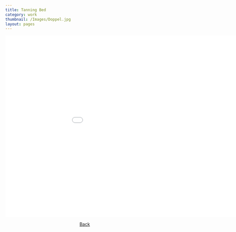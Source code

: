 ```yaml
---
title: Tanning Bed
category: work
thumbnail: /Images/Doppel.jpg
layout: pages
---
```

<div style="text-align: center;">
<iframe src="//player.vimeo.com/video/136168946" width="1024" height="576" frameborder="0" webkitallowfullscreen mozallowfullscreen allowfullscreen></iframe>
<html>
<body link="black">
<p><a href="/work">Back</a></p>
</body>
</html>
</div>
